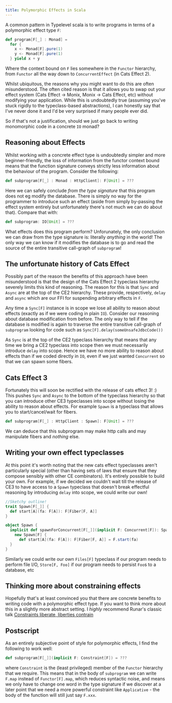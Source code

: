 ```yaml
---
title: Polymorphic Effects in Scala
---
```


A common pattern in Typelevel scala is to write programs in terms of a
polymorphic effect type `F`:

```scala
def program[F[_] : Monad] =
  for {
    x <- Monad[F].pure(1)
    y <- Monad[F].pure(1)
  } yield x + y
```

Where the context bound on `F` lies somewhere in the `Functor` hierarchy,  from
`Functor` all the way down to `ConcurrentEffect` (in Cats Effect 2).

Whilst ubiquitous, the reasons why you might want to do this are often
misunderstood. The often cited reason is that it allows you to swap out your
effect system (Cats Effect -> Monix, Monix -> Cats Effect, etc) without
modifying your application. While this is undoubtedly true (assuming you've
stuck rigidly to the typeclass-based abstractions), I can honestly say that I've
never done it and I'd be very surprised if many people ever did.

So if that's not a justification, should we just go back to writing monomorphic
code in a concrete `IO` monad?

## Reasoning about Effects

Whilst working with a concrete effect type is undoubtedly simpler and more
beginner-friendly, the loss of information from the functor context bound means
that the function signature conveys strictly less information about the
behaviour of the program. Consider the following:

```scala
def subprogram[F[_] : Monad : HttpClient]: F[Unit] = ???
```

Here we can safely conclude _from the type signature_ that this program does not
eg modify the database.  There is simply no way for the programmer to introduce
such an effect (aside from simply by-passing the effect system entirely but
unfortunately there's not much we can do about that). Compare that with:

```scala
def subprogram: IO[Unit] = ???
```

What effects does this program perform? Unforunately, the only conclusion we can
draw from the type signature is: literally _anything_ in the world! The only way
we can know if it modifies the database is to go and read the source of the
entire transitive call-graph of `subprogram`!

## The unfortunate history of Cats Effect

Possibly part of the reason the benefits of this approach have been
misunderstood is that the design of the Cats Effect 2 typeclass hierarchy
severely limits this kind of reasoning.  The reason for this is that `Sync` and
`Async` are at the top of the CE2 hierarchy. These provide, respectively,
`delay` and `async` which are our FFI for suspending arbitrary effects in `F`.

Any time a `Sync[F]` instance is in scope we lose all ability to reason about
effects (exactly as if we were coding in plain `IO`). Consider our reasoning
about database modification from before. The only way to tell if the database is
modified is again to traverse the entire transitive call-graph of `subprogram`
looking for code such as `Sync[F].delay(someUnsafeJdbcCode())`

As `Sync` is at the top of the CE2 typeclass hierarchy that means that any time
we bring a CE2 typeclass into scope then we must necessarily introduce `delay`
into scope. Hence we have no more ability to reason about effects than if we
coded directly in `IO`, even if we just wanted `Concurrent` so that we can
spawn some fibers.

## Cats Effect 3

Fortunately this will soon be rectified with the release of cats effect 3! :)
This pushes `Sync` and `Async` to the bottom of the typeclass hierarchy so that
you can introduce other CE3 typeclasses into scope without losing the ability to
reason about effects. For example `Spawn` is a typeclass that allows you to
start/cancel/wait for fibers.

```scala
def subprogram[F[_] : HttpClient : Spawn]: F[Unit] = ???
```

We can deduce that this subprogram may make http calls and may manipulate fibers
and _nothing_ else.

## Writing your own effect typeclasses

At this point it's worth noting that the new cats effect typeclasses aren't
particularly special (other than having sets of laws that ensure that they
compose sensibly with other CE combinators).  It's entirely possible to build
your own. For example, if we decided we couldn't wait till the release of CE3 to
have access to a `Spawn` typeclass that doesn't break effectful reasoning by
introducing `delay` into scope, we could write our own! 

```scala
//Sketchy outline!
trait Spawn[F[_]] {
  def start[A](fa: F[A]): F[Fiber[F, A]]
}

object Spawn {
  implicit def spawnForConcurrent[F[_]](implicit F: Concurrent[F]): Spawn[F] =
    new Spawn[F] {
      def start[A](fa: F[A]): F[Fiber[F, A]] = F.start(fa)
  }
}
```

Similarly we could write our own `Files[F]` typeclass if our program needs to
perform file I/O, `Store[F, Foo]` if our program needs to persist `Foo`s to
a database, etc

## Thinking more about constraining effects

Hopefully that's at least convinced you that there are concrete benefits to
writing code with a polymorphic effect type. If you want to think more about
this in a slightly more abstract setting. I _highly_ recommend Runar's classic
talk [Constraints liberate, liberties
contrain](https://www.youtube.com/watch?v=GqmsQeSzMdw)

## Postscript

As an entirely subjective point of style for polymorphic effects, I find the
following to work well:

```scala
def subprogram[F[_]](implicit F: Constraint[F]) = ???
```

where `Constraint` is the (least privileged) member of the `Functor` hierarchy
that we require.  This means that in the body of `subprogram` we can write
`F.map` instead of `Functor[F].map`, which reduces syntactic noise, and means we
only have to change one word in the type signature  if we discover at a later
point that we need a more powerful constraint like `Applicative` - the body of
the function will still just say `F.xxx`.

